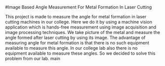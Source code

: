 #Image Based Angle Measurement For Metal Formation In Laser Cutting

This project is made to measure the angle for metal formation in laser cutting
machines in our college. Here we do it by using a machine vision application which is hands-free measurement using image acquisition and image processing techniques. We take picture of the metal and measure the angle formed after laser cutting by using its image.
The advantage of measuring angle for metal formation is that there is no such equipment available to measure this angle. In our college lab also there is no equipment available to measure these angles. So we decided to solve this problem from our lab.
 main

